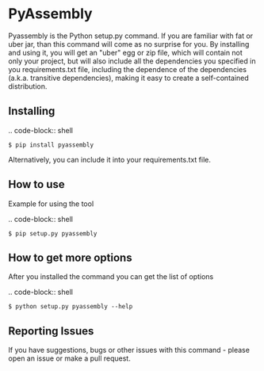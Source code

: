 PyAssembly
===============================
Pyassembly is the Python setup.py command. If you are familiar with fat or uber jar, than this command will come as no surprise for you. By installing and using it, you will get an "uber" egg or zip file, which will contain not only your project, but will also include all the dependencies you specified in you requirements.txt file, including the dependence of the dependencies (a.k.a. transitive dependencies), making it easy to create a self-contained distribution.


Installing
----------

.. code-block:: shell

	$ pip install pyassembly
	
Alternatively, you can include it into your requirements.txt file.


How to use
----------
Example for using the tool

.. code-block:: shell

	$ pip setup.py pyassembly


How to get more options
-----------------------
After you installed the command you can get the list of options

.. code-block:: shell

	$ python setup.py pyassembly --help


Reporting Issues
----------------
If you have suggestions, bugs or other issues with this command - please open an issue or make a pull request.

